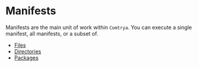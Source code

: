 # Manifests

Manifests are the main unit of work within `Comtrya`. You can execute a single manifest, all manifests, or a subset of.

  - [Files](files.md)
  - [Directories](directories.md)
  - [Packages](packages.md)